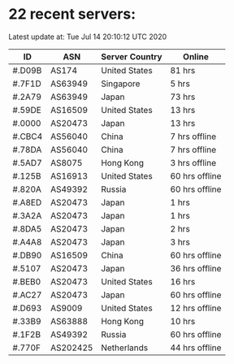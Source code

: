 # 22 recent servers:

Latest update at: Tue Jul 14 20:10:12 UTC 2020

| ID | ASN | Server Country | Online |
| -- | --- | -------------- | ------ |
| #.D09B | AS174 | United States | 81 hrs |
| #.7F1D | AS63949 | Singapore | 5 hrs |
| #.2A79 | AS63949 | Japan | 73 hrs |
| #.59DE | AS16509 | United States | 13 hrs |
| #.0000 | AS20473 | Japan | 13 hrs |
| #.CBC4 | AS56040 | China | 7 hrs offline |
| #.78DA | AS56040 | China | 7 hrs offline |
| #.5AD7 | AS8075 | Hong Kong | 3 hrs offline |
| #.125B | AS16913 | United States | 60 hrs offline |
| #.820A | AS49392 | Russia | 60 hrs offline |
| #.A8ED | AS20473 | Japan | 1 hrs |
| #.3A2A | AS20473 | Japan | 1 hrs |
| #.8DA5 | AS20473 | Japan | 2 hrs |
| #.A4A8 | AS20473 | Japan | 3 hrs |
| #.DB90 | AS16509 | China | 60 hrs offline |
| #.5107 | AS20473 | Japan | 36 hrs offline |
| #.BEB0 | AS20473 | United States | 16 hrs |
| #.AC27 | AS20473 | Japan | 60 hrs offline |
| #.D693 | AS9009 | United States | 12 hrs offline |
| #.33B9 | AS63888 | Hong Kong | 10 hrs |
| #.1F2B | AS49392 | Russia | 60 hrs offline |
| #.770F | AS202425 | Netherlands | 44 hrs offline |

